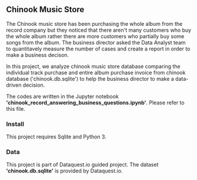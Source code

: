 ## Chinook Music Store
The Chinook music store has been purchasing the whole album from the record company but they noticed that there aren't many customers who buy the whole album rather there are more customers who partially buy some songs from the album. The business director asked the Data Analyst team to quantitavely measure the number of cases and create a report in order to make a business decison. 

In this project, we analyze chinook music store database comparing the individual track purchase and entire album purchase invoice from chinook database ('chinook.db.sqlite') to help the business director to make a data-driven decision.

The codes are written in the Jupyter notebook **'chinook_record_answering_business_questions.ipynb'**. Please refer to this file. 

### Install
This project requires Sqlite and Python 3.

### Data
This project is part of Dataquest.io guided project. The dataset **'chinook.db.sqlite'** is provided by Dataquest.io.

